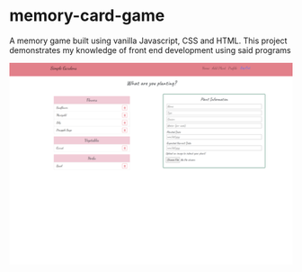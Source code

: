# memory-card-game
A memory game built using vanilla Javascript, CSS and HTML. This project demonstrates my knowledge of front end development using said programs

![memory-game-image](https://github.com/Eemory/Simple-Gardens/blob/main/simple-gardens-readme-images/sg-createpage.png?raw=true)
